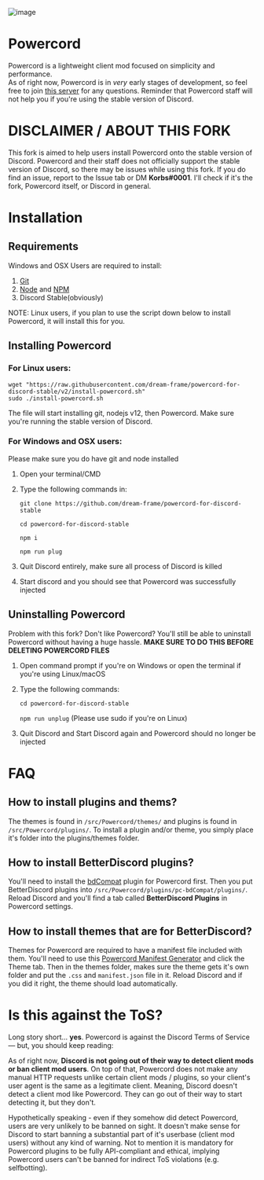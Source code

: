 ![image](https://cdn.discordapp.com/attachments/423853422261829653/678049416875212851/unknown.png)

# Powercord
Powercord is a lightweight client mod focused on simplicity and performance.  
As of right now, Powercord is in *very* early stages of development, so feel free to join [this server](https://discord.gg/5eSH46g) for any questions. Reminder that Powercord staff will not help you if you're using the stable version of Discord.

# **DISCLAIMER / ABOUT THIS FORK**
This fork is aimed to help users install Powercord onto the stable version of Discord. Powercord and their staff does not officially support the stable version of Discord, so there may be issues while using this fork. If you do find an issue, report to the Issue tab or DM **Korbs#0001**. I'll check if it's the fork, Powercord itself, or Discord in general.

# Installation
## Requirements
Windows and OSX Users are required to install:
1. [Git](https://git-scm.com/downloads)
2. [Node](https://nodejs.org) and [NPM](https://nodejs.org)
3. Discord Stable(obviously)

NOTE: Linux users, if you plan to use the script down below to install Powercord, it will install this for you.

## Installing Powercord
### For Linux users:
```
wget "https://raw.githubusercontent.com/dream-frame/powercord-for-discord-stable/v2/install-powercord.sh"
sudo ./install-powercord.sh
```
The file will start installing git, nodejs v12, then Powercord. Make sure you're running the stable version of Discord.
### For Windows and OSX users:
Please make sure you do have git and node installed
1. Open your terminal/CMD
2. Type the following commands in:

   `git clone https://github.com/dream-frame/powercord-for-discord-stable`

   `cd powercord-for-discord-stable`

   `npm i`

   `npm run plug`

3. Quit Discord entirely, make sure all process of Discord is killed
4. Start discord and you should see that Powercord was successfully injected

## Uninstalling Powercord
Problem with this fork? Don't like Powercord? You'll still be able to uninstall Powercord without having a huge hassle. **MAKE SURE TO DO THIS BEFORE DELETING POWERCORD FILES**
1. Open command prompt if you're on Windows or open the terminal if you're using Linux/macOS
2. Type the following commands:

   `cd powercord-for-discord-stable`

   `npm run unplug` (Please use sudo if you're on Linux)

4. Quit Discord and Start Discord again and Powercord should no longer be injected

# FAQ
## How to install plugins and thems?
The themes is found in `/src/Powercord/themes/` and plugins is found in `/src/Powercord/plugins/`. 
To install a plugin and/or theme, you simply place it's folder into the plugins/themes folder.

## How to install BetterDiscord plugins?
You'll need to install the [bdCompat](https://github.com/intrnl/pc-bdCompat) plugin for Powercord first. Then you put BetterDiscord plugins into `/src/Powercord/plugins/pc-bdCompat/plugins/`. Reload Discord and you'll find a tab called **BetterDiscord Plugins** in Powercord settings.

## How to install themes that are for BetterDiscord?
Themes for Powercord are required to have a manifest file included with them. You'll need to use this [Powercord Manifest Generator](https://ghostlydilemma.github.io/powercord-manifest-generator/) and click the Theme tab. Then in the themes folder, makes sure the theme gets it's own folder and put the `.css` and `manifest.json` file in it. Reload Discord and if you did it right, the theme should load automatically.

# Is this against the ToS?
Long story short... __yes__. Powercord is against the Discord Terms of Service — but, you should keep reading:  

As of right now, __Discord is not going out of their way to detect client mods or ban client mod users__. On top of that, Powercord does not make any manual HTTP requests unlike certain client mods / plugins, so your client's user agent is the same as a legitimate client. Meaning, Discord doesn't detect a client mod like Powercord. They can go out of their way to start detecting it, but they don't.  

Hypothetically speaking - even if they somehow did detect Powercord, users are very unlikely to be banned on sight. It doesn't make sense for Discord to start banning a substantial part of it's userbase (client mod users) without any kind of warning. Not to mention it is mandatory for Powercord plugins to be fully API-compliant and ethical, implying Powercord users can't be banned for indirect ToS violations (e.g. selfbotting).
